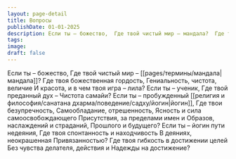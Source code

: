 ```yaml
---
layout: page-detail
title: Вопросы
publishDate: 01-01-2025
description: Если ты – божество,  Где твой чистый мир – мандала?  Где твоя божественная гордость,  Гениальность, чистота, величие  И красота, и в чем твоя игра – лила?
tags:
image:
draft: false
---
```

Если ты – божество,  Где твой чистый мир – [[pages/термины/мандала|мандала]]?  Где твоя божественная гордость,  Гениальность, чистота, величие  И красота, и в чем твоя игра – лила?  Если ты – ученик,  Где твой преданный дух –  Чистота самайи?  Если ты – пробужденный [[религия и философия/санатана дхарма/поведение/садху/йогин|йогин]], Где твои безупречность,  Самообладание, отрешенность,  Ясность и сила самоосвобождающего  Присутствия, за пределами имен и  Образов, наслаждений и страданий,  Прошлого и будущего?  Если ты – йогин пути недеяния,  Где твоя спонтанность и находчивость  В деяниях, неокрашенная  Привязанностью?  Где твоя гибкость в достижении целей  Без чувства делателя, действия и  Надежды на достижение?